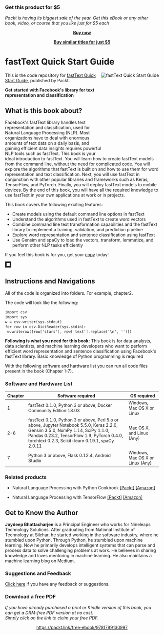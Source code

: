 
### Get this product for $5

<i>Packt is having its biggest sale of the year. Get this eBook or any other book, video, or course that you like just for $5 each</i>


<b><p align='center'>[Buy now](https://packt.link/9781789130997)</p></b>


<b><p align='center'>[Buy similar titles for just $5](https://subscription.packtpub.com/search)</p></b>


# fastText Quick Start Guide

<a href="https://www.packtpub.com/big-data-and-business-intelligence/fasttext-quick-start-guide?utm_source=github&utm_medium=repository&utm_campaign=9781789130997"><img src="https://d255esdrn735hr.cloudfront.net/sites/default/files/imagecache/ppv4_main_book_cover/B10726.png" alt="fastText Quick Start Guide" height="256px" align="right"></a>

This is the code repository for [fastText Quick Start Guide](https://www.packtpub.com/big-data-and-business-intelligence/fasttext-quick-start-guide?utm_source=github&utm_medium=repository&utm_campaign=9781789130997), published by Packt.

**Get started with Facebook's library for text representation and classification**

## What is this book about?

Facebook's fastText library handles text representation and classification, used for Natural Language Processing (NLP). Most organizations have to deal with enormous amounts of text data on a daily basis, and gaining efficient data insights requires powerful NLP tools such as fastText. 
This book is your ideal introduction to fastText. You will learn how to create fastText models from the command line, without the need for complicated code. You will explore the algorithms that fastText is built on and how to use them for word representation and text classification. 
Next, you will use fastText in conjunction with other popular libraries and frameworks such as Keras, TensorFlow, and PyTorch. 
Finally, you will deploy fastText models to mobile devices. By the end of this book, you will have all the required knowledge to use fastText in your own applications at work or in projects.

This book covers the following exciting features:
* Create models using the default command line options in fastText
* Understand the algorithms used in fastText to create word vectors
* Combine command line text transformation capabilities and the fastText library to implement a training, validation, and prediction pipeline
* Explore word representation and sentence classification using fastText
* Use Gensim and spaCy to load the vectors, transform, lemmatize, and perform other NLP tasks efficiently


If you feel this book is for you, get your [copy](https://www.amazon.com/dp/1789130999) today!

<a href="https://www.packtpub.com/?utm_source=github&utm_medium=banner&utm_campaign=GitHubBanner"><img src="https://raw.githubusercontent.com/PacktPublishing/GitHub/master/GitHub.png" 
alt="https://www.packtpub.com/" border="5" /></a>

## Instructions and Navigations
All of the code is organized into folders. For example, chapter2.

The code will look like the following:
```
import csv
import sys
w = csv.writer(sys.stdout)
for row in csv.DictReader(sys.stdin):
 w.writerow([row['stars'], row['text'].replace('\n', '')])
```

**Following is what you need for this book:**
This book is for data analysts, data scientists, and machine learning developers who want to perform efficient word representation and sentence classification using Facebook's fastText library. Basic knowledge of Python programming is required

With the following software and hardware list you can run all code files present in the book (Chapter 1-7).
### Software and Hardware List
| Chapter | Software required | OS required |
| -------- | ------------------------------------ | ----------------------------------- |
| 1 | fastText 0.1.0, Python 3 or above, Docker Community Edition 18.03 | Windows, Mac OS X or Linux  |
| 2-6 | fastText 0.1.0, Python 3 or above, Perl 5.o or above, Jupyter Notebook 5.5.0, Keras 2.2.0, Gensim 3.5.0, NumPy 1.14, SciPy 1.1.0, Pandas 0.23.2, TensorFlow 1.9, PyTorch 0.4.0, torchtext 0.2.3, Scikit-learn 0.19.1, spaCy 2.0.11 | Mac OS X, and Linux (Any) |
| 7 | Python 3 or above, Flask 0.12.4, Android Studio | Windows, Mac OS X or  Linux (Any) |



### Related products
* Natural Language Processing with Python Cookbook  [[Packt]](https://www.packtpub.com/big-data-and-business-intelligence/natural-language-processing-python-cookbook?utm_source=github&utm_medium=repository&utm_campaign=9781787289321) [[Amazon]](https://www.amazon.com/dp/178728932X)

* Natural Language Processing with TensorFlow [[Packt]](https://www.packtpub.com/application-development/natural-language-processing-tensorflow?utm_source=github&utm_medium=repository&utm_campaign=9781788478311) [[Amazon]](https://www.amazon.com/dp/1788478312)



## Get to Know the Author
**Joydeep Bhattacharjee**
 is a Principal Engineer who works for Nineleaps Technology Solutions. After graduating from National Institute of Technology at Silchar, he started working in the software industry, where he stumbled upon Python. Through Python, he stumbled upon machine learning. Now he primarily develops intelligent systems that can parse and process data to solve challenging problems at work. He believes in sharing knowledge and loves mentoring in machine learning. He also maintains a machine learning blog on Medium.


### Suggestions and Feedback
[Click here](https://docs.google.com/forms/d/e/1FAIpQLSdy7dATC6QmEL81FIUuymZ0Wy9vH1jHkvpY57OiMeKGqib_Ow/viewform) if you have any feedback or suggestions.



### Download a free PDF

 <i>If you have already purchased a print or Kindle version of this book, you can get a DRM-free PDF version at no cost.<br>Simply click on the link to claim your free PDF.</i>
<p align="center"> <a href="https://packt.link/free-ebook/9781789130997">https://packt.link/free-ebook/9781789130997 </a> </p>